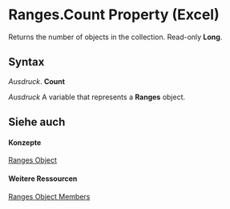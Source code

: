 
# Ranges.Count Property (Excel)

Returns the number of objects in the collection. Read-only  **Long**.


## Syntax

 _Ausdruck_. **Count**

 _Ausdruck_ A variable that represents a **Ranges** object.


## Siehe auch


#### Konzepte


[Ranges Object](5d510c72-e27b-c04a-0d82-94af5dffd2f8.md)
#### Weitere Ressourcen


[Ranges Object Members](http://msdn.microsoft.com/library/98cd3a4e-ab6c-2821-4551-73b1d896d8df%28Office.15%29.aspx)